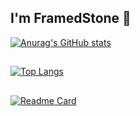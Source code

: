## I'm FramedStone 👋

[![Anurag's GitHub stats](https://github-readme-stats.vercel.app/api?username=FramedStone&theme=dark)](https://github.com/anuraghazra/github-readme-stats)
##
[![Top Langs](https://github-readme-stats.vercel.app/api/top-langs/?username=FramedStone)](https://github.com/anuraghazra/github-readme-stats)
##
[![Readme Card](https://github-readme-stats.vercel.app/api/pin/?username=FramedStone&repo=mmu-timetable-enhancement&show_owner=true)](https://github.com/anuraghazra/github-readme-stats)

<!--
**vanoss222/vanoss222** is a ✨ _special_ ✨ repository because its `README.md` (this file) appears on your GitHub profile.

Here are some ideas to get you started:

- 🔭 I’m currently working on ...
- 🌱 I’m currently learning ...
- 👯 I’m looking to collaborate on ...
- 🤔 I’m looking for help with ...
- 💬 Ask me about ...
- 📫 How to reach me: ...
- 😄 Pronouns: ...
- ⚡ Fun fact: ...
-->
